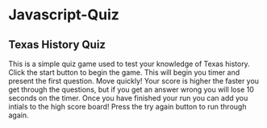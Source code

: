# Javascript-Quiz

Texas History Quiz
-----------------------

This is a simple quiz game used to test your knowledge of Texas history.
Click the start button to begin the game. This will begin you timer and present the first question. Move quickly! Your score is higher the faster you get through the questions, but if you get an answer wrong you will lose 10 seconds on the timer.
Once you have finished your run you can add you intials to the high score board!
Press the try again button to run through again.
